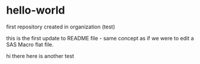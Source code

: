 # hello-world
first repository created in organization (test)

this is the first update to README file - same concept as if we were to edit a SAS Macro flat file.


hi there here is another test
